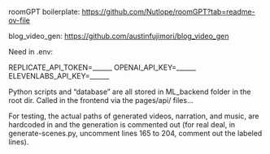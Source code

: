 roomGPT boilerplate: https://github.com/Nutlope/roomGPT?tab=readme-ov-file

blog_video_gen: https://github.com/austinfujimori/blog_video_gen


Need in .env:

REPLICATE_API_TOKEN=______
OPENAI_API_KEY=______
ELEVENLABS_API_KEY=______



Python scripts and “database” are all stored in ML_backend folder in the root dir. Called in the frontend via the pages/api/ files...

For testing, the actual paths of generated videos, narration, and music, are hardcoded in and the generation is commented out (for real deal, in generate-scenes.py, uncomment lines 165 to 204, comment out the labeled lines).


